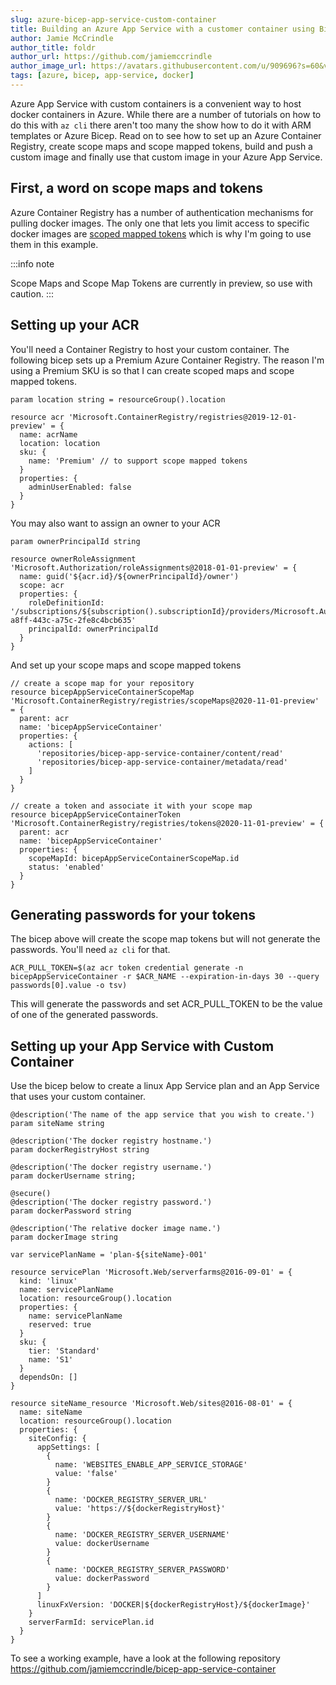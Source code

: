 ```yaml
---
slug: azure-bicep-app-service-custom-container
title: Building an Azure App Service with a customer container using Bicep
author: Jamie McCrindle
author_title: foldr
author_url: https://github.com/jamiemccrindle
author_image_url: https://avatars.githubusercontent.com/u/909696?s=60&v=4
tags: [azure, bicep, app-service, docker]
---
```


Azure App Service with custom containers is a convenient way to host docker containers in Azure. While there
are a number of tutorials on how to do this with `az cli` there aren't too many the show how to do it with
ARM templates or Azure Bicep. Read on to see how to set up an Azure Container Registry, create scope maps and scope mapped tokens, build and push a custom image and finally use that custom image in your Azure App Service.

## First, a word on scope maps and tokens

Azure Container Registry has a number of authentication mechanisms for pulling docker images. The only one that lets you limit access to specific docker images are [scoped mapped tokens](https://docs.microsoft.com/en-us/azure/container-registry/container-registry-repository-scoped-permissions) which is why I'm going to use them in this example.

:::info note

Scope Maps and Scope Map Tokens are currently in preview, so use with caution.
:::

## Setting up your ACR

You'll need a Container Registry to host your custom container. The following bicep sets up a Premium Azure Container Registry. The reason I'm using a Premium SKU is so that I can create scoped maps and scope mapped tokens.

```bicep
param location string = resourceGroup().location

resource acr 'Microsoft.ContainerRegistry/registries@2019-12-01-preview' = {
  name: acrName
  location: location
  sku: {
    name: 'Premium' // to support scope mapped tokens
  }
  properties: {
    adminUserEnabled: false
  }
}
```

You may also want to assign an owner to your ACR

```bicep
param ownerPrincipalId string

resource ownerRoleAssignment 'Microsoft.Authorization/roleAssignments@2018-01-01-preview' = {
  name: guid('${acr.id}/${ownerPrincipalId}/owner')
  scope: acr
  properties: {
    roleDefinitionId: '/subscriptions/${subscription().subscriptionId}/providers/Microsoft.Authorization/roleDefinitions/8e3af657-a8ff-443c-a75c-2fe8c4bcb635'
    principalId: ownerPrincipalId
  }
}
```

And set up your scope maps and scope mapped tokens

```bicep
// create a scope map for your repository
resource bicepAppServiceContainerScopeMap 'Microsoft.ContainerRegistry/registries/scopeMaps@2020-11-01-preview' = {
  parent: acr
  name: 'bicepAppServiceContainer'
  properties: {
    actions: [
      'repositories/bicep-app-service-container/content/read'
      'repositories/bicep-app-service-container/metadata/read'
    ]
  }
}

// create a token and associate it with your scope map
resource bicepAppServiceContainerToken 'Microsoft.ContainerRegistry/registries/tokens@2020-11-01-preview' = {
  parent: acr
  name: 'bicepAppServiceContainer'
  properties: {
    scopeMapId: bicepAppServiceContainerScopeMap.id
    status: 'enabled'
  }
}
```

## Generating passwords for your tokens

The bicep above will create the scope map tokens but will not generate the passwords. You'll need `az cli` for that.

```shell
ACR_PULL_TOKEN=$(az acr token credential generate -n bicepAppServiceContainer -r $ACR_NAME --expiration-in-days 30 --query passwords[0].value -o tsv)
```

This will generate the passwords and set ACR_PULL_TOKEN to be the value of one of the generated passwords.

## Setting up your App Service with Custom Container

Use the bicep below to create a linux App Service plan and an App Service that uses your custom container.

```bicep
@description('The name of the app service that you wish to create.')
param siteName string

@description('The docker registry hostname.')
param dockerRegistryHost string

@description('The docker registry username.')
param dockerUsername string;

@secure()
@description('The docker registry password.')
param dockerPassword string

@description('The relative docker image name.')
param dockerImage string

var servicePlanName = 'plan-${siteName}-001'

resource servicePlan 'Microsoft.Web/serverfarms@2016-09-01' = {
  kind: 'linux'
  name: servicePlanName
  location: resourceGroup().location
  properties: {
    name: servicePlanName
    reserved: true
  }
  sku: {
    tier: 'Standard'
    name: 'S1'
  }
  dependsOn: []
}

resource siteName_resource 'Microsoft.Web/sites@2016-08-01' = {
  name: siteName
  location: resourceGroup().location
  properties: {
    siteConfig: {
      appSettings: [
        {
          name: 'WEBSITES_ENABLE_APP_SERVICE_STORAGE'
          value: 'false'
        }
        {
          name: 'DOCKER_REGISTRY_SERVER_URL'
          value: 'https://${dockerRegistryHost}'
        }
        {
          name: 'DOCKER_REGISTRY_SERVER_USERNAME'
          value: dockerUsername
        }
        {
          name: 'DOCKER_REGISTRY_SERVER_PASSWORD'
          value: dockerPassword
        }
      ]
      linuxFxVersion: 'DOCKER|${dockerRegistryHost}/${dockerImage}'
    }
    serverFarmId: servicePlan.id
  }
}
```

To see a working example, have a look at the following repository https://github.com/jamiemccrindle/bicep-app-service-container